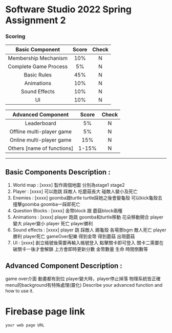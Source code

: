 # Software Studio 2022 Spring Assignment 2

### Scoring

|**Basic Component**|**Score**|**Check**|
|:-:|:-:|:-:|
|Membership Mechanism|10%|N|
|Complete Game Process|5%|N|
|Basic Rules|45%|N|
|Animations|10%|N|
|Sound Effects|10%|N|
|UI|10%|N|

|**Advanced Component**|**Score**|**Check**|
|:-:|:-:|:-:|
|Leaderboard|5%|N|
|Offline multi-player game|5%|N|
|Online multi-player game|15%|N|
|Others [name of functions]|1-15%|N|

---

## Basic Components Description : 
1. World map : [xxxx]
製作兩個地圖 分別為stage1 stage2
2. Player : [xxxx]
可以跑跳 踩敵人 吃蘑菇長大 碰敵人變小及死亡
3. Enemies : [xxxx]
goomba跟turtle turtle踩她之後會變龜殼 可以kick龜殼去撞擊goomba goomba一踩即死亡
4. Question Blocks : [xxxx]
金幣block 跟 蘑菇block兩種
5. Animations : [xxxx]
player 跑跳 goomba和turtle移動 花朵移動開合 player變大 player變小 player 死亡 player勝利 
6. Sound effects : [xxxx]
player 跳 踩敵人 踢龜殼 各場景bgm 敵人死亡 player勝利 player死亡 gameOver配樂 得到金幣 得到蘑菇 出現蘑菇 
7. UI : [xxxx]
創立帳號後需要再輸入帳號登入 點擊關卡即可登入 關卡二需要在破關卡一後才會解鎖 上方會即時更新分數 金幣數量 生命 時間倒數等

## Advanced Component Description : 

game over介面 動畫都有到位 player變大時，player停止掉落 物理系統皆正確 menu的background有特殊處理(霧化)
Describe your advanced function and how to use it.

# Firebase page link

    your web page URL